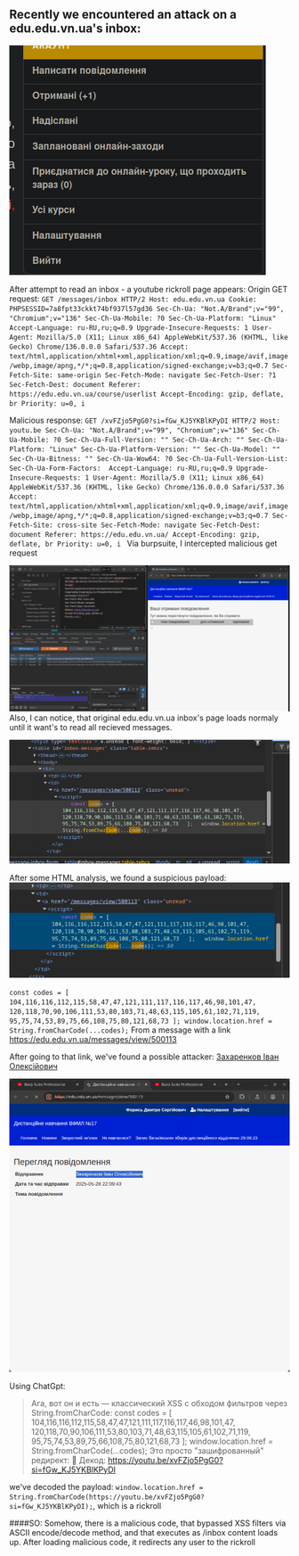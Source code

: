 ## Recently we encountered an attack on a edu.edu.vn.ua's inbox:

![](Pasted%20image%2020250529001736.png)

After attempt to read an inbox - a youtube rickroll page appears:
Origin GET request:
`GET /messages/inbox HTTP/2
Host: edu.edu.vn.ua
Cookie: PHPSESSID=7a8fpt33ckkt74bf937l57gd36
Sec-Ch-Ua: "Not.A/Brand";v="99", "Chromium";v="136"
Sec-Ch-Ua-Mobile: ?0
Sec-Ch-Ua-Platform: "Linux"
Accept-Language: ru-RU,ru;q=0.9
Upgrade-Insecure-Requests: 1
User-Agent: Mozilla/5.0 (X11; Linux x86_64) AppleWebKit/537.36 (KHTML, like Gecko) Chrome/136.0.0.0 Safari/537.36
Accept: text/html,application/xhtml+xml,application/xml;q=0.9,image/avif,image/webp,image/apng,*/*;q=0.8,application/signed-exchange;v=b3;q=0.7
Sec-Fetch-Site: same-origin
Sec-Fetch-Mode: navigate
Sec-Fetch-User: ?1
Sec-Fetch-Dest: document
Referer: https://edu.edu.vn.ua/course/userlist
Accept-Encoding: gzip, deflate, br
Priority: u=0, i
`

Malicious response:
`GET /xvFZjo5PgG0?si=fGw_KJ5YKBlKPyDI HTTP/2
Host: youtu.be
Sec-Ch-Ua: "Not.A/Brand";v="99", "Chromium";v="136"
Sec-Ch-Ua-Mobile: ?0
Sec-Ch-Ua-Full-Version: ""
Sec-Ch-Ua-Arch: ""
Sec-Ch-Ua-Platform: "Linux"
Sec-Ch-Ua-Platform-Version: ""
Sec-Ch-Ua-Model: ""
Sec-Ch-Ua-Bitness: ""
Sec-Ch-Ua-Wow64: ?0
Sec-Ch-Ua-Full-Version-List: 
Sec-Ch-Ua-Form-Factors: 
Accept-Language: ru-RU,ru;q=0.9
Upgrade-Insecure-Requests: 1
User-Agent: Mozilla/5.0 (X11; Linux x86_64) AppleWebKit/537.36 (KHTML, like Gecko) Chrome/136.0.0.0 Safari/537.36
Accept: text/html,application/xhtml+xml,application/xml;q=0.9,image/avif,image/webp,image/apng,*/*;q=0.8,application/signed-exchange;v=b3;q=0.7
Sec-Fetch-Site: cross-site
Sec-Fetch-Mode: navigate
Sec-Fetch-Dest: document
Referer: https://edu.edu.vn.ua/
Accept-Encoding: gzip, deflate, br
Priority: u=0, i
`
Via burpsuite, I intercepted malicious get request


![](Pasted%20image%2020250529002114.png)
Also, I can notice, that original edu.edu.vn.ua inbox's page loads normaly until it want's to read all recieved messages.

![](Pasted%20image%2020250529002407.png)

After some HTML analysis, we found a suspicious payload:
![](Pasted%20image%2020250529002633.png)

`const codes = [ 104,116,116,112,115,58,47,47,121,111,117,116,117,46,98,101,47, 120,118,70,90,106,111,53,80,103,71,48,63,115,105,61,102,71,119, 95,75,74,53,89,75,66,108,75,80,121,68,73 ]; window.location.href = String.fromCharCode(...codes);`
From a message with a link https://edu.edu.vn.ua/messages/view/500113

After going to that link, we've found a possible attacker:
[Захаренков Іван Олексійович](https://edu.edu.vn.ua/user/profile/24674)

![](Pasted%20image%2020250529002832.png)


Using ChatGpt:
>Ага, вот он и есть — классический XSS с обходом фильтров через String.fromCharCode:
const codes = [
  104,116,116,112,115,58,47,47,121,111,117,116,117,46,98,101,47,
  120,118,70,90,106,111,53,80,103,71,48,63,115,105,61,102,71,119,
  95,75,74,53,89,75,66,108,75,80,121,68,73
];
window.location.href = String.fromCharCode(...codes);
Это просто "зашифрованный" редирект:
🧠 Декод: https://youtu.be/xvFZjo5PgG0?si=fGw_KJ5YKBlKPyDI

we've decoded the payload:
`window.location.href = String.fromCharCode(https://youtu.be/xvFZjo5PgG0?si=fGw_KJ5YKBlKPyDI);`, which is a rickroll

####SO:
Somehow, there is a malicious code, that bypassed XSS filters via ASCII encode/decode method, and that executes as /inbox content loads up. After loading malicious code, it redirects any user to the rickroll